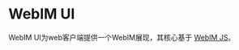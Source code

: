 WebIM UI
=========================

WebIM UI为web客户端提供一个WebIM展现，其核心基于 [WebIM JS][webim_js]。


[webim_js]: http://github.com/webim/webim-js
